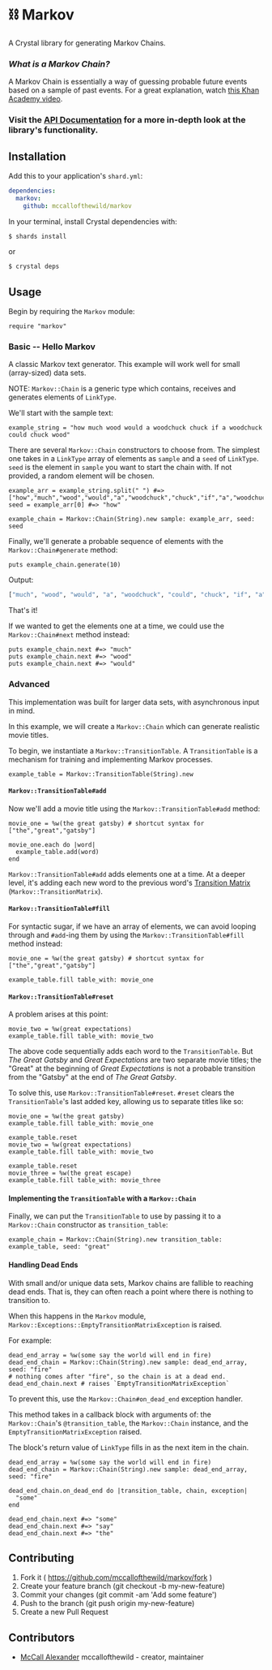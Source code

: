 # ⛓ Markov

A Crystal library for generating Markov Chains.

### _What is a Markov Chain?_

A Markov Chain is essentially a way of guessing probable future events based on a sample of past events.
For a great explanation, watch [this Khan Academy video](https://www.khanacademy.org/computing/computer-science/informationtheory/moderninfotheory/v/markov_chains).

### Visit the [API Documentation](https://mccallofthewild.github.io/markov) for a more in-depth look at the library's functionality.

## Installation

Add this to your application's `shard.yml`:

```yaml
dependencies:
  markov:
    github: mccallofthewild/markov
```
In your terminal, install Crystal dependencies with:
```bash
$ shards install
```
or 
```bash
$ crystal deps
```

## Usage
Begin by requiring the `Markov` module:
```crystal
require "markov"
```
### Basic -- Hello Markov
A classic Markov text generator. This example will work well for small (array-sized) data sets.

NOTE: `Markov::Chain` is a generic type which contains, receives and generates elements of `LinkType`.

We'll start with the sample text:
```crystal 
example_string = "how much wood would a woodchuck chuck if a woodchuck could chuck wood"
```
There are several `Markov::Chain` constructors to choose from. The simplest one takes in a `LinkType` array of elements as `sample` and a `seed` of `LinkType`. `seed` is the element in `sample` you want to start the chain with. If not provided, a random element will be chosen.
```crystal
example_arr = example_string.split(" ") #=> ["how","much","wood","would","a","woodchuck","chuck","if","a","woodchuck","could","chuck","wood"]
seed = example_arr[0] #=> "how"

example_chain = Markov::Chain(String).new sample: example_arr, seed: seed
```
Finally, we'll generate a probable sequence of elements with the `Markov::Chain#generate` method:
```crystal
puts example_chain.generate(10)
```
Output:
```bash
["much", "wood", "would", "a", "woodchuck", "could", "chuck", "if", "a", "woodchuck"]
```
That's it! 

If we wanted to get the elements one at a time, we could use the `Markov::Chain#next` method instead:
```crystal
puts example_chain.next #=> "much"
puts example_chain.next #=> "wood"
puts example_chain.next #=> "would"
```

### Advanced 
This implementation was built for larger data sets, with asynchronous input in mind.

In this example, we will create a `Markov::Chain` which can generate realistic movie titles.

To begin, we instantiate a `Markov::TransitionTable`. A `TransitionTable` is a mechanism for training and implementing Markov processes.

```crystal 
example_table = Markov::TransitionTable(String).new
```

#### `Markov::TransitionTable#add`
Now we'll add a movie title using the `Markov::TransitionTable#add` method:

```crystal
movie_one = %w(the great gatsby) # shortcut syntax for ["the","great","gatsby"]

movie_one.each do |word|
  example_table.add(word)
end
```
`Markov::TransitionTable#add` adds elements one at a time. At a deeper level, it's adding each new word to the previous word's [Transition Matrix](https://en.wikipedia.org/wiki/Stochastic_matrix) (`Markov::TransitionMatrix`).

#### `Markov::TransitionTable#fill`
For syntactic sugar, if we have an array of elements, we can avoid looping through and `#add`-ing them by using the `Markov::TransitionTable#fill` method instead:

```crystal
movie_one = %w(the great gatsby) # shortcut syntax for ["the","great","gatsby"]

example_table.fill table_with: movie_one
```

#### `Markov::TransitionTable#reset`
A problem arises at this point:
```crystal
movie_two = %w(great expectations)
example_table.fill table_with: movie_two
```
The above code sequentially adds each word to the `TransitionTable`. But _The Great Gatsby_ and _Great Expectations_ are two separate movie titles; the "Great" at the beginning of _Great Expectations_ is not a probable transition from the "Gatsby" at the end of _The Great Gatsby_.

To solve this, use `Markov::TransitionTable#reset`. `#reset` clears the `TransitionTable`'s last added key, allowing us to separate titles like so:

```crystal 
movie_one = %w(the great gatsby)
example_table.fill table_with: movie_one

example_table.reset
movie_two = %w(great expectations)
example_table.fill table_with: movie_two

example_table.reset
movie_three = %w(the great escape)
example_table.fill table_with: movie_three
```

#### Implementing the `TransitionTable` with a `Markov::Chain`
Finally, we can put the `TransitionTable` to use by passing it to a `Markov::Chain` constructor as `transition_table`:

```crystal
example_chain = Markov::Chain(String).new transition_table: example_table, seed: "great"
```

#### Handling Dead Ends
With small and/or unique data sets, Markov chains are fallible to reaching dead ends. That is, they can often reach a point where there is nothing to transition to.

When this happens in the `Markov` module, `Markov::Exceptions::EmptyTransitionMatrixException` is raised.

For example:

```crystal
dead_end_array = %w(some say the world will end in fire)
dead_end_chain = Markov::Chain(String).new sample: dead_end_array, seed: "fire"
# nothing comes after "fire", so the chain is at a dead end.
dead_end_chain.next # raises `EmptyTransitionMatrixException`
```

To prevent this, use the `Markov::Chain#on_dead_end` exception handler. 

This method takes in a callback block with arguments of: the `Markov::Chain`'s `@transition_table`, the `Markov::Chain` instance, and the `EmptyTransitionMatrixException` raised.

The block's return value of `LinkType` fills in as the next item in the chain.

```crystal
dead_end_array = %w(some say the world will end in fire)
dead_end_chain = Markov::Chain(String).new sample: dead_end_array, seed: "fire"

dead_end_chain.on_dead_end do |transition_table, chain, exception|
  "some"
end

dead_end_chain.next #=> "some"
dead_end_chain.next #=> "say"
dead_end_chain.next #=> "the"
```

## Contributing

1. Fork it ( https://github.com/mccallofthewild/markov/fork )
2. Create your feature branch (git checkout -b my-new-feature)
3. Commit your changes (git commit -am 'Add some feature')
4. Push to the branch (git push origin my-new-feature)
5. Create a new Pull Request

## Contributors

- [McCall Alexander](https://github.com/mccallofthewild) mccallofthewild - creator, maintainer
